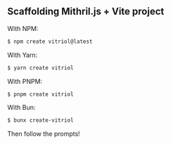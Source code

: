 ## Scaffolding Mithril.js + Vite project

With NPM:

```bash
$ npm create vitriol@latest
```

With Yarn:

```bash
$ yarn create vitriol
```

With PNPM:

```bash
$ pnpm create vitriol
```

With Bun:

```bash
$ bunx create-vitriol
```

Then follow the prompts!


